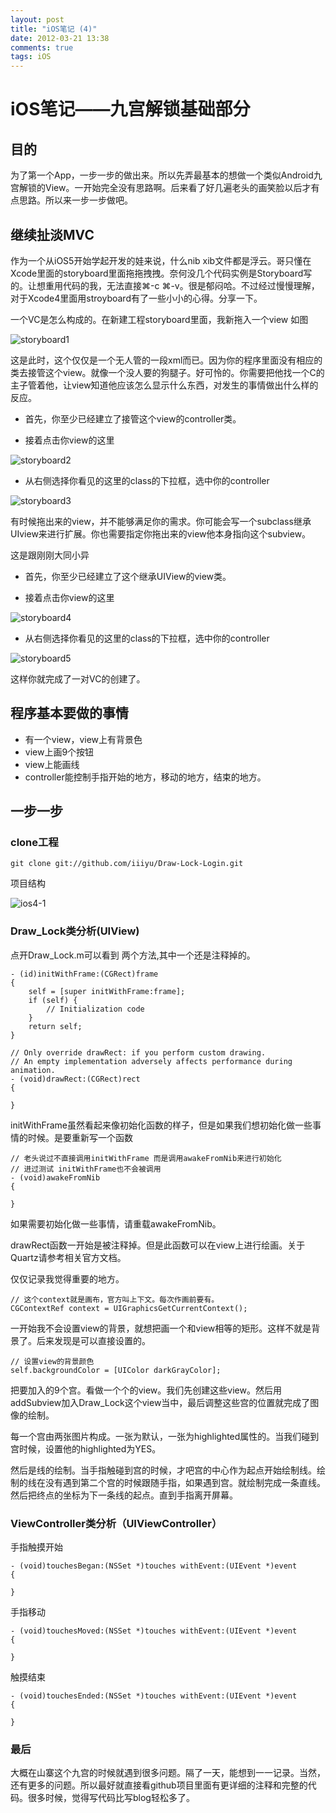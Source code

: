 ```yaml
---
layout: post
title: "iOS笔记 (4)"
date: 2012-03-21 13:38
comments: true
tags: iOS
---
```


# iOS笔记——九宫解锁基础部分


## 目的
为了第一个App，一步一步的做出来。所以先弄最基本的想做一个类似Android九宫解锁的View。一开始完全没有思路啊。后来看了好几遍老头的画笑脸以后才有点思路。所以来一步一步做吧。

<!--more-->

## 继续扯淡MVC
作为一个从iOS5开始学起开发的娃来说，什么nib xib文件都是浮云。哥只懂在Xcode里面的storyboard里面拖拖拽拽。奈何没几个代码实例是Storyboard写的。让想重用代码的我，无法直接⌘-c ⌘-v。很是郁闷哈。不过经过慢慢理解，对于Xcode4里面用stroyboard有了一些小小的心得。分享一下。

一个VC是怎么构成的。在新建工程storyboard里面，我新拖入一个view
如图

![storyboard1](http://farm8.staticflickr.com/7252/6856181868_05dbe1fd8f.jpg)


这是此时，这个仅仅是一个无人管的一段xml而已。因为你的程序里面没有相应的类去接管这个view。就像一个没人要的狗腿子。好可怜的。你需要把他找一个C的主子管着他，让view知道他应该怎么显示什么东西，对发生的事情做出什么样的反应。

* 首先，你至少已经建立了接管这个view的controller类。

* 接着点击你view的这里

![storyboard2](http://farm7.staticflickr.com/6222/7002295489_c0ea10a055_s.jpg)

* 从右侧选择你看见的这里的class的下拉框，选中你的controller

![storyboard3](http://farm8.staticflickr.com/7240/6856181962_678f0eb0c4.jpg)

有时候拖出来的view，并不能够满足你的需求。你可能会写一个subclass继承UIview来进行扩展。你也需要指定你拖出来的view他本身指向这个subview。

这是跟刚刚大同小异

* 首先，你至少已经建立了这个继承UIView的view类。

* 接着点击你view的这里

![storyboard4](http://farm7.staticflickr.com/6058/7002295577_c22eb920e6.jpg)

* 从右侧选择你看见的这里的class的下拉框，选中你的controller

![storyboard5](http://farm8.staticflickr.com/7075/7002295599_3c2b3a65ea.jpg)


这样你就完成了一对VC的创建了。


## 程序基本要做的事情

* 有一个view，view上有背景色
* view上画9个按钮
* view上能画线
* controller能控制手指开始的地方，移动的地方，结束的地方。




## 一步一步

### clone工程

```
git clone git://github.com/iiiyu/Draw-Lock-Login.git
```

项目结构

![ios4-1](http://farm7.staticflickr.com/6037/7002295643_06f72a4961.jpg)

### Draw_Lock类分析(UIView)
点开Draw_Lock.m可以看到
两个方法,其中一个还是注释掉的。

``` objc
- (id)initWithFrame:(CGRect)frame
{
    self = [super initWithFrame:frame];
    if (self) {
        // Initialization code
    }
    return self;
}

// Only override drawRect: if you perform custom drawing.
// An empty implementation adversely affects performance during animation.
- (void)drawRect:(CGRect)rect
{

}
```

initWithFrame虽然看起来像初始化函数的样子，但是如果我们想初始化做一些事情的时候。是要重新写一个函数

```
// 老头说过不直接调用initWithFrame 而是调用awakeFromNib来进行初始化
// 进过测试 initWithFrame也不会被调用
- (void)awakeFromNib
{
    
}
```

如果需要初始化做一些事情，请重载awakeFromNib。

drawRect函数一开始是被注释掉。但是此函数可以在view上进行绘画。关于Quartz请参考相关官方文档。

仅仅记录我觉得重要的地方。


```
// 这个context就是画布，官方叫上下文。每次作画前要有。
CGContextRef context = UIGraphicsGetCurrentContext();
```

一开始我不会设置view的背景，就想把画一个和view相等的矩形。这样不就是背景了。后来发现是可以直接设置的。


```
// 设置view的背景颜色
self.backgroundColor = [UIColor darkGrayColor];
```

把要加入的9个宫。看做一个个的view。我们先创建这些view。然后用addSubview加入Draw_Lock这个view当中，最后调整这些宫的位置就完成了图像的绘制。

每一个宫由两张图片构成。一张为默认，一张为highlighted属性的。当我们碰到宫时候，设置他的highlighted为YES。

然后是线的绘制。当手指触碰到宫的时候，才吧宫的中心作为起点开始绘制线。绘制的线在没有遇到第二个宫的时候跟随手指，如果遇到宫。就绘制完成一条直线。然后把终点的坐标为下一条线的起点。直到手指离开屏幕。


### ViewController类分析（UIViewController）


手指触摸开始

```
- (void)touchesBegan:(NSSet *)touches withEvent:(UIEvent *)event
{

}
```

手指移动

```
- (void)touchesMoved:(NSSet *)touches withEvent:(UIEvent *)event
{
    
}
```

触摸结束

```
- (void)touchesEnded:(NSSet *)touches withEvent:(UIEvent *)event
{
    
}
```


### 最后

大概在山寨这个九宫的时候就遇到很多问题。隔了一天，能想到一一记录。当然，还有更多的问题。所以最好就直接看github项目里面有更详细的注释和完整的代码。很多时候，觉得写代码比写blog轻松多了。






























